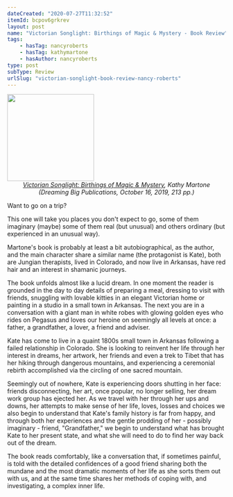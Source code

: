 ```yaml
---
dateCreated: "2020-07-27T11:32:52"
itemId: bcpov6grkrev
layout: post
name: "Victorian Songlight: Birthings of Magic & Mystery - Book Review"
tags:
    - hasTag: nancyroberts
    - hasTag: kathymartone
    - hasAuthor: nancyroberts
type: post
subType: Review
urlSlug: "victorian-songlight-book-review-nancy-roberts"
---
```


<img src="../images/post-bcpov6grkrev-0.jpg" width="200px" height="auto"/>
<!--nopreview--><div class="caption" style="text-align: center;"><i><a href="https://www.goodreads.com/book/show/52974851-victorian-songlight">Victorian Songlight: Birthings of Magic & Mystery</a>, Kathy Martone (Dreaming Big Publications, October 16, 2019, 213 pp.)</i></div><!--/nopreview-->

Want to go on a trip?

This one will take you places you don't expect to go, some of them imaginary (maybe) some of them real (but unusual) and others ordinary (but experienced in an unusual way).

Martone's book is probably at least a bit autobiographical, as the author, and the main character share a similar name (the protagonist is Kate), both are Jungian therapists, lived in Colorado, and now live in Arkansas, have red hair and an interest in shamanic journeys.

The book unfolds almost like a lucid dream. In one moment the reader is grounded in the day to day details of preparing a meal, dressing to visit with friends, snuggling with lovable kitties in an elegant Victorian home or painting in a studio in a small town in Arkansas. The next you are in a conversation with a giant man in white robes with glowing golden eyes who rides on Pegasus and loves our heroine on seemingly all levels at once: a father, a grandfather, a lover, a friend and adviser.

Kate has come to live in a quaint 1800s small town in Arkansas following a failed relationship in Colorado. She is looking to reinvent her life through her interest in dreams, her artwork, her friends and even a trek to Tibet that has her hiking through dangerous mountains, and experiencing a ceremonial rebirth accomplished via the circling of one sacred mountain.

Seemingly out of nowhere, Kate is experiencing doors shutting in her face: friends disconnecting, her art, once popular, no longer selling, her dream work group has ejected her. As we travel with her through her ups and downs, her attempts to make sense of her life, loves, losses and choices we also begin to understand that Kate's family history is far from happy, and through both her experiences and the gentle prodding of her - possibly imaginary - friend, "Grandfather," we begin to understand what has brought Kate to her present state, and what she will need to do to find her way back out of the dream.

The book reads comfortably, like a conversation that, if sometimes painful, is told with the detailed confidences of a good friend sharing both the mundane and the most dramatic moments of her life as she sorts them out with us, and at the same time shares her methods of coping with, and investigating, a complex inner life.
